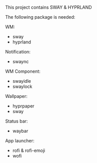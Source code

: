 This project contains SWAY & HYPRLAND


The following package is needed:

WM:

- sway
- hyprland

Notification:

- swaync


WM Component:

- swayidle
- swaylock


Wallpaper:

- hyprpaper
- sway

Status bar:

- waybar

App launcher:

- rofi & rofi-emoji
- wofi